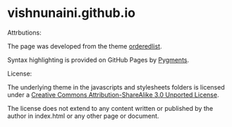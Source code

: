 # vishnunaini.github.io

Attrbutions:

The page was developed from the theme [orderedlist](http://orderedlist.github.com/minimal/).

Syntax highlighting is provided on GitHub Pages by [Pygments](http://pygments.org).

License:

The underlying theme in the javascripts and stylesheets folders is licensed under a [Creative Commons Attribution-ShareAlike 3.0 Unported License](http://creativecommons.org/licenses/by-sa/3.0/).

The license does not extend to any content written or published by the author in index.html or any other page or document.

